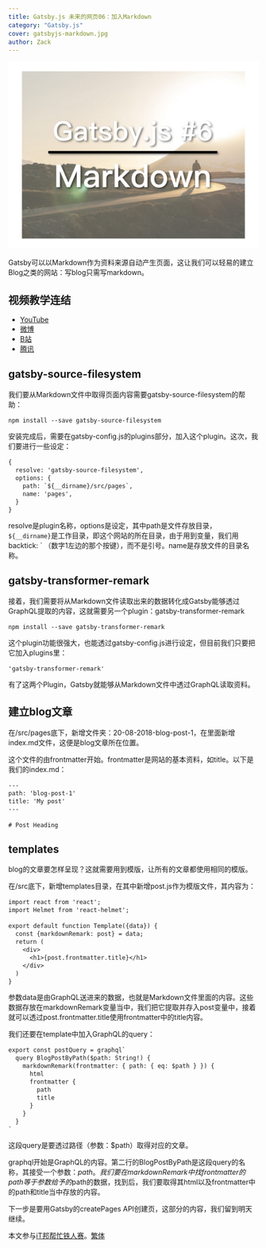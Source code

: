 ```yaml
---
title: Gatsby.js 未来的网页06：加入Markdown
category: "Gatsby.js"
cover: gatsbyjs-markdown.jpg
author: Zack
---
```


![Gatsby.js 支持Markdown](gatsbyjs-markdown.jpg)

Gatsby可以以Markdown作为资料来源自动产生页面，这让我们可以轻易的建立Blog之类的网站：写blog只需写markdown。

## 视频教学连结
* [YouTube](https://youtu.be/auOyS_YLabs)
* [微博](https://weibo.com/1736214117/GETGpEJdV)
* [B站](https://www.bilibili.com/video/av34283084/)
* [腾讯](http://v.qq.com/x/page/u0757rz0ff0.html)

## gatsby-source-filesystem

我们要从Markdown文件中取得页面内容需要gatsby-source-filesystem的帮助：
```
npm install --save gatsby-source-filesystem
```
安装完成后，需要在gatsby-config.js的plugins部分，加入这个plugin。这次，我们要进行一些设定：
```
{
  resolve: 'gatsby-source-filesystem',
  options: {
    path: `${__dirname}/src/pages`,
    name: 'pages',
  }
}
```
resolve是plugin名称，options是设定，其中path是文件存放目录，`${__dirname}`是工作目录，即这个网站的所在目录，由于用到变量，我们用 backtick: ` （数字1左边的那个按键），而不是引号。name是存放文件的目录名称。

## gatsby-transformer-remark

接着，我们需要将从Markdown文件读取出来的数据转化成Gatsby能够透过GraphQL提取的内容，这就需要另一个plugin：gatsby-transformer-remark
```
npm install --save gatsby-transformer-remark
```
这个plugin功能很强大，也能透过gatsby-config.js进行设定，但目前我们只要把它加入plugins里：
```
'gatsby-transformer-remark'
```

有了这两个Plugin，Gatsby就能够从Markdown文件中透过GraphQL读取资料。

## 建立blog文章

在/src/pages底下，新增文件夹：20-08-2018-blog-post-1，在里面新增index.md文件，这便是blog文章所在位置。

这个文件的由frontmatter开始。frontmatter是网站的基本资料，如title。以下是我们的index.md：

```
---
path: 'blog-post-1'
title: 'My post'
---

# Post Heading
```

## templates

blog的文章要怎样呈现？这就需要用到模版，让所有的文章都使用相同的模版。

在/src底下，新增templates目录，在其中新增post.js作为模版文件，其内容为：
```
import react from 'react';
import Helmet from 'react-helmet';

export default function Template({data}) {
  const {markdownRemark: post} = data;
  return (
    <div>
      <h1>{post.frontmatter.title}</h1>
    </div>
  )
}
```
参数data是由GraphQL送进来的数据，也就是Markdown文件里面的内容。这些数据存放在markdownRemark变量当中，我们把它提取并存入post变量中，接着就可以透过post.frontmatter.title使用frontmatter中的title内容。

我们还要在template中加入GraphQL的query：

```
export const postQuery = graphql`
  query BlogPostByPath($path: String!) {
    markdownRemark(frontmatter: { path: { eq: $path } }) {
      html
      frontmatter {
        path
        title
      }
    }
  }
`
```
这段query是要透过路径（参数：$path）取得对应的文章。

graphql开始是GraphQL的内容。第二行的BlogPostByPath是这段query的名称，其接受一个参数：$path。我们要在markdownRemark中找frontmatter的path等于参数给予的$path的数据，找到后，我们要取得其html以及frontmatter中的path和title当中存放的内容。

下一步是要用Gatsby的createPages API创建页，这部分的内容，我们留到明天继续。

本文参与[iT邦帮忙铁人赛](https://ithelp.ithome.com.tw/articles/10201974)。[繁体](https://nodejust.com/gatsbyjs/)
